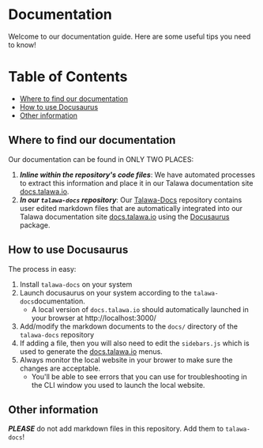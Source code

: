 # Documentation
Welcome to our documentation guide. Here are some useful tips you need to know!

# Table of Contents

<!-- toc -->

- [Where to find our documentation](#where-to-find-our-documentation)
- [How to use Docusaurus](#how-to-use-docusaurus)
- [Other information](#other-information)

<!-- tocstop -->

## Where to find our documentation

Our documentation can be found in ONLY TWO PLACES:

1. ***Inline within the repository's code files***: We have automated processes to extract this information and place it in our Talawa documentation site [docs.talawa.io](https://docs.talawa.io/). 
1. ***In our `talawa-docs` repository***: Our [Talawa-Docs](https://github.com/PalisadoesFoundation/talawa-docs) repository contains user edited markdown files that are automatically integrated into our Talawa documentation site [docs.talawa.io](https://docs.talawa.io/) using the [Docusaurus](https://docusaurus.io/) package.

## How to use Docusaurus
The process in easy:
1. Install `talawa-docs` on your system
1. Launch docusaurus on your system according to the `talawa-docs`documentation. 
    - A local version of `docs.talawa.io` should automatically launched in your browser at http://localhost:3000/
1. Add/modify the markdown documents to the `docs/` directory of the `talawa-docs` repository
1. If adding a file, then you will also need to edit the `sidebars.js` which is used to generate the [docs.talawa.io](https://docs.talawa.io/) menus.
1. Always monitor the local website in your brower to make sure the changes are acceptable. 
    - You'll be able to see errors that you can use for troubleshooting in the CLI window you used to launch the local website.

## Other information
***PLEASE*** do not add markdown files in this repository. Add them to `talawa-docs`!
